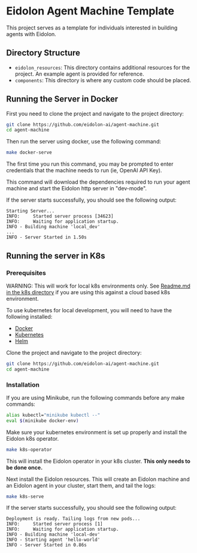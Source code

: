 # Eidolon Agent Machine Template

This project serves as a template for individuals interested in building agents with Eidolon.

## Directory Structure

- `eidolon_resources`: This directory contains additional resources for the project. An example agent is provided for reference.
- `components`: This directory is where any custom code should be placed.

## Running the Server in Docker

First you need to clone the project and navigate to the project directory:

```bash
git clone https://github.com/eidolon-ai/agent-machine.git
cd agent-machine
```

Then run the server using docker, use the following command:

```bash
make docker-serve
```

The first time you run this command, you may be prompted to enter credentials that the machine needs
to run (ie, OpenAI API Key).

This command will download the dependencies required to run your agent machine and start the Eidolon http server in
"dev-mode".

If the server starts successfully, you should see the following output:

```
Starting Server...
INFO:     Started server process [34623]
INFO:     Waiting for application startup.
INFO - Building machine 'local_dev'
...
INFO - Server Started in 1.50s
```

## Running the server in K8s

### Prerequisites

WARNING: This will work for local k8s environments only. See [Readme.md in the k8s directory](./k8s/Readme.md) if you are using this against a cloud based k8s environment.

To use kubernetes for local development, you will need to have the following installed:

- [Docker](https://docs.docker.com/get-docker/)
- [Kubernetes](https://kubernetes.io/docs/tasks/tools/)
- [Helm](https://helm.sh/docs/intro/install/)

Clone the project and navigate to the project directory:

```bash
git clone https://github.com/eidolon-ai/agent-machine.git
cd agent-machine
```

### Installation

If you are using Minikube, run the following commands before any make commands:

```bash
alias kubectl="minikube kubectl --"
eval $(minikube docker-env)
```

Make sure your kubernetes environment is set up properly and install the Eidolon k8s operator.

```bash
make k8s-operator
```

This will install the Eidolon operator in your k8s cluster. **This only needs to be done once.**

Next install the Eidolon resources. This will create an Eidolon machine and an Eidolon agent in your cluster, start them, and tail the logs:

```bash
make k8s-serve
```

If the server starts successfully, you should see the following output:

```
Deployment is ready. Tailing logs from new pods...
INFO:     Started server process [1]
INFO:     Waiting for application startup.
INFO - Building machine 'local-dev'
INFO - Starting agent 'hello-world'
INFO - Server Started in 0.86s
```

